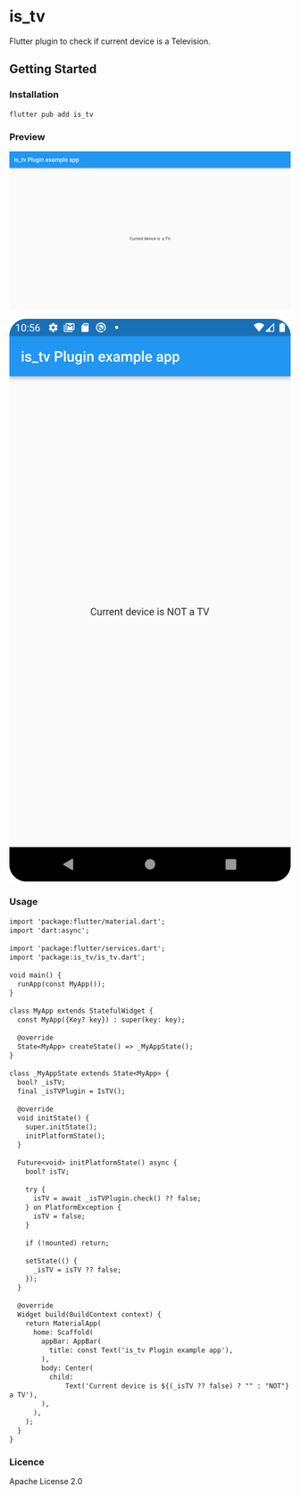# is_tv

Flutter plugin to check if current device is a Television.

## Getting Started

### Installation

```
flutter pub add is_tv
```

### Preview
![On TV](./is_tv.png )

![On Mobile](./is_not_a_tv.png )

### Usage
```
import 'package:flutter/material.dart';
import 'dart:async';

import 'package:flutter/services.dart';
import 'package:is_tv/is_tv.dart';

void main() {
  runApp(const MyApp());
}

class MyApp extends StatefulWidget {
  const MyApp({Key? key}) : super(key: key);

  @override
  State<MyApp> createState() => _MyAppState();
}

class _MyAppState extends State<MyApp> {
  bool? _isTV;
  final _isTVPlugin = IsTV();

  @override
  void initState() {
    super.initState();
    initPlatformState();
  }

  Future<void> initPlatformState() async {
    bool? isTV;

    try {
      isTV = await _isTVPlugin.check() ?? false;
    } on PlatformException {
      isTV = false;
    }

    if (!mounted) return;

    setState(() {
      _isTV = isTV ?? false;
    });
  }

  @override
  Widget build(BuildContext context) {
    return MaterialApp(
      home: Scaffold(
        appBar: AppBar(
          title: const Text('is_tv Plugin example app'),
        ),
        body: Center(
          child:
              Text('Current device is ${(_isTV ?? false) ? "" : "NOT"} a TV'),
        ),
      ),
    );
  }
}

```


### Licence
Apache License 2.0